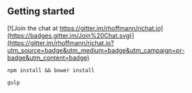 
## Getting started

[![Join the chat at https://gitter.im/rhoffmann/richat.io](https://badges.gitter.im/Join%20Chat.svg)](https://gitter.im/rhoffmann/richat.io?utm_source=badge&utm_medium=badge&utm_campaign=pr-badge&utm_content=badge)


```
npm install && bower install
```


```
gulp

```


